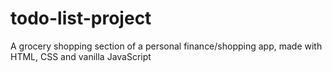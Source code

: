 # todo-list-project
A grocery shopping section of a personal finance/shopping app, made with HTML, CSS and vanilla JavaScript
